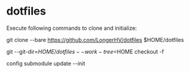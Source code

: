 # dotfiles

Execute following commands to clone and initialize:

  git clone --bare https://github.com/LongerHV/dotfiles $HOME/dotfiles

  git --git-dir=$HOME/dotfiles --work-tree=$HOME checkout -f

  config submodule update --init
